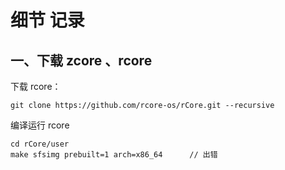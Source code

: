 # 细节 记录

## 一、下载 zcore 、rcore

下载 rcore：

    git clone https://github.com/rcore-os/rCore.git --recursive

编译运行 rcore

    cd rCore/user
    make sfsimg prebuilt=1 arch=x86_64      // 出错